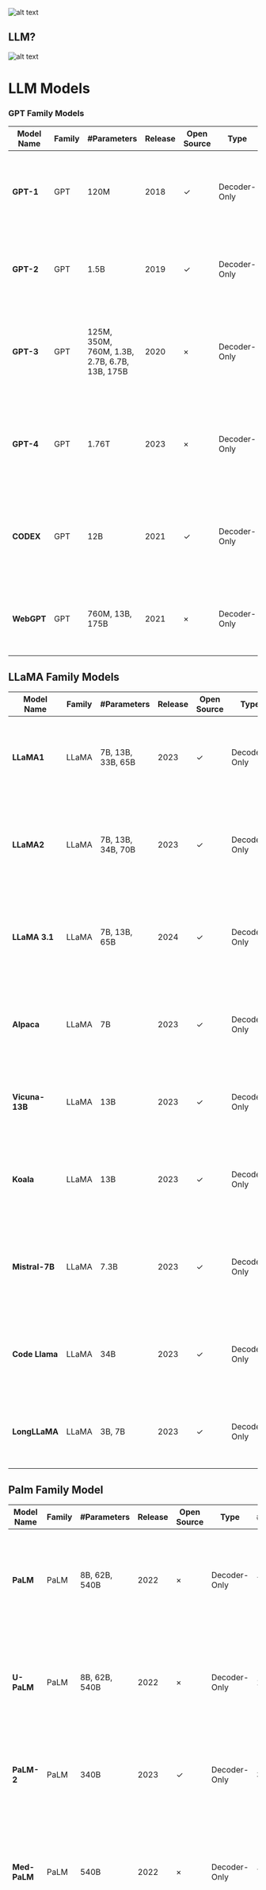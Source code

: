 ![alt text](llm.png)

## LLM?

![alt text](LLM1.png)

# LLM Models

### GPT Family Models

| Model Name | Family | #Parameters                                   | Release | Open Source | Type         | #Tokens | Training Dataset                                  | Architecture Explanation                                                                              |
| ---------- | ------ | --------------------------------------------- | ------- | ----------- | ------------ | ------- | ------------------------------------------------- | ----------------------------------------------------------------------------------------------------- |
| **GPT-1**  | GPT    | 120M                                          | 2018    | ✓           | Decoder-Only | 1.3B    | BooksCorpus                                       | **Transformer Decoder**: Unidirectional transformer predicting the next token based on context.       |
| **GPT-2**  | GPT    | 1.5B                                          | 2019    | ✓           | Decoder-Only | 10B     | Reddit outbound                                   | **Transformer Decoder**: Builds on GPT-1 with scalability and improved performance.                   |
| **GPT-3**  | GPT    | 125M, 350M, 760M, 1.3B, 2.7B, 6.7B, 13B, 175B | 2020    | ×           | Decoder-Only | 300B    | Common Crawl, WebText2, Books1, Books2, Wikipedia | **Transformer Decoder**: Scaled significantly from GPT-2, enhancing generation and understanding.     |
| **GPT-4**  | GPT    | 1.76T                                         | 2023    | ×           | Decoder-Only | 13T     | Proprietary                                       | **Transformer Decoder**: Advanced version of GPT-3 with larger capacity and more diverse training.    |
| **CODEX**  | GPT    | 12B                                           | 2021    | ✓           | Decoder-Only | -       | Public GitHub repositories                        | **Transformer Decoder**: Specialized GPT-3 variant fine-tuned on code and text for programming tasks. |
| **WebGPT** | GPT    | 760M, 13B, 175B                               | 2021    | ×           | Decoder-Only | -       | ELI5                                              | **Transformer Decoder**: Enhanced GPT-3 variant with real-time web retrieval capabilities.            |

## LLaMA Family Models

| Model Name     | Family | #Parameters       | Release | Open Source | Type         | #Tokens  | Training Dataset                                                             | Architecture Explanation                                                                               |
| -------------- | ------ | ----------------- | ------- | ----------- | ------------ | -------- | ---------------------------------------------------------------------------- | ------------------------------------------------------------------------------------------------------ |
| **LLaMA1**     | LLaMA  | 7B, 13B, 33B, 65B | 2023    | ✓           | Decoder-Only | 1T, 1.4T | Online sources                                                               | **Transformer Decoder**: Optimized for efficiency while maintaining competitive performance.           |
| **LLaMA2**     | LLaMA  | 7B, 13B, 34B, 70B | 2023    | ✓           | Decoder-Only | 2T       | Online sources                                                               | **Transformer Decoder**: Enhanced version of LLaMA1 with more scalability and diverse datasets.        |
| **LLaMA 3.1**  | LLaMA  | 7B, 13B, 65B      | 2024    | ✓           | Decoder-Only | 3T       | Web data, research papers, books, code repositories, conversational datasets | **Transformer Decoder**: Optimized for handling larger datasets and improving generation capabilities. |
| **Alpaca**     | LLaMA  | 7B                | 2023    | ✓           | Decoder-Only | -        | GPT-3.5                                                                      | **Transformer Decoder**: Fine-tuned LLaMA variant designed for conversational data generation.         |
| **Vicuna-13B** | LLaMA  | 13B               | 2023    | ✓           | Decoder-Only | -        | GPT-3.5                                                                      | **Transformer Decoder**: Fine-tuned LLaMA model optimized for dialogue tasks.                          |
| **Koala**      | LLaMA  | 13B               | 2023    | ✓           | Decoder-Only | -        | Dialogue data                                                                | **Transformer Decoder**: Fine-tuned for dialogue generation with natural and context-aware output.     |
| **Mistral-7B** | LLaMA  | 7.3B              | 2023    | ✓           | Decoder-Only | -        | -                                                                            | **Transformer Decoder**: Optimized for tasks requiring fewer parameters and text generation.           |
| **Code Llama** | LLaMA  | 34B               | 2023    | ✓           | Decoder-Only | 500B     | Publicly available code                                                      | **Transformer Decoder**: Specially fine-tuned for programming code tasks with LLaMA2 as the base.      |
| **LongLLaMA**  | LLaMA  | 3B, 7B            | 2023    | ✓           | Decoder-Only | 1T       | -                                                                            | **Transformer Decoder**: Optimized for handling long input sequences efficiently.                      |

## Palm Family Model

| Model Name     | Family | #Parameters   | Release | Open Source | Type         | #Tokens | Training Dataset                                             | Architecture Explanation                                                                                     |
| -------------- | ------ | ------------- | ------- | ----------- | ------------ | ------- | ------------------------------------------------------------ | ------------------------------------------------------------------------------------------------------------ |
| **PaLM**       | PaLM   | 8B, 62B, 540B | 2022    | ×           | Decoder-Only | 780B    | Web documents, books, Wikipedia, conversations, GitHub code  | **Transformer Decoder**: Designed for high scalability with extensive datasets for diverse tasks.            |
| **U-PaLM**     | PaLM   | 8B, 62B, 540B | 2022    | ×           | Decoder-Only | 1.3B    | Web documents, books, Wikipedia, conversations, GitHub code  | **Transformer Decoder**: Enhanced PaLM variant optimized for ultra-low precision and diverse tasks.          |
| **PaLM-2**     | PaLM   | 340B          | 2023    | ✓           | Decoder-Only | 3.6T    | Web documents, books, code, mathematics, conversational data | **Transformer Decoder**: Improved architecture with multilingual and coding capabilities.                    |
| **Med-PaLM**   | PaLM   | 540B          | 2022    | ×           | Decoder-Only | 780B    | HealthSearchQA, MedicationQA, LiveQA                         | **Transformer Decoder**: PaLM specialized in medical QA tasks, fine-tuned with healthcare-specific datasets. |
| **Med-PaLM 2** | PaLM 2 | -             | 2023    | ×           | Decoder-Only | -       | MedQA, MedMC                                                 | **Transformer Decoder**: Next-gen medical language model based on PaLM 2, fine-tuned for clinical data.      |

![alt text](image-2.png)

#### Evalutaion metric

| Benchmark Name                | Evaluation Metric                                                                               | Leaderboard                                                                     | Source                                                                      | paper with code                                                          |
| ----------------------------- | ----------------------------------------------------------------------------------------------- | ------------------------------------------------------------------------------- | --------------------------------------------------------------------------- | ------------------------------------------------------------------------ |
| HumanEval                     | PASS@k                                                                                          | [Link](https://llm-leaderboard.streamlit.app/)                                  | [Link](https://github.com/openai/human-eval)                                | [Link](https://paperswithcode.com/sota/code-generation-on-humaneval)     |
| MBPP                          | PASS@k, Accuracy                                                                                | -                                                                               | [Link](https://github.com/google-research/google-research/tree/master/mbpp) | [Link](https://paperswithcode.com/sota/code-generation-on-mbpp)          |
| APPS                          | PASS@k, Accuracy                                                                                | -                                                                               | [Link](https://github.com/hendrycks/apps)                                   | [Link](https://paperswithcode.com/sota/code-generation-on-apps)          |
| CoNaLa                        | BLEU                                                                                            | [Link](#)                                                                       | [Link](#)                                                                   | -                                                                        |
| CodeParrot                    | PASS@k                                                                                          | [Link](#)                                                                       | -                                                                           | -                                                                        |
| HellaSwag                     | Accuracy                                                                                        | [Link](https://huggingface.co/spaces/open-llm-leaderboard/open_llm_leaderboard) | [Link](https://rowanzellers.com/hellaswag/)                                 | [Link](https://paperswithcode.com/sota/sentence-completion-on-hellaswag) |
| AI2 Reasoning Challenge (ARC) | Accuracy                                                                                        | [Link](#)                                                                       | [Link](#)                                                                   | [Link](#)                                                                |
| BoolQ                         | Accuracy                                                                                        | -                                                                               | [Link](#)                                                                   | [Link](#)                                                                |
| MultiRC                       | F1-score, Accuracy                                                                              | -                                                                               | [Link](#)                                                                   | [Link](#)                                                                |
| CNN/Daily Mail [200]          | Accuracy                                                                                        | -                                                                               | [Link](#)                                                                   | -                                                                        |
| SQuAD                         | F1-score, EM                                                                                    | [Link](#)                                                                       | [Link](#)                                                                   | [Link](#)                                                                |
| RACE                          | Accuracy                                                                                        | -                                                                               | [Link](#)                                                                   | [Link](#)                                                                |
| CNN/Daily Mail [201]          | ROUGE                                                                                           | -                                                                               | [Link](#)                                                                   | [Link](#)                                                                |
| Drop                          | F1-score, EM                                                                                    | [Link](#)                                                                       | [Link](#)                                                                   | [Link](#)                                                                |
| QuAC                          | F1-score, HEQ-Q, HEQ-D                                                                          | [Link](#)                                                                       | [Link](#)                                                                   | [Link](#)                                                                |
| TriviaQA                      | EM, F1-score, Accuracy                                                                          | [Link](#)                                                                       | [Link](#)                                                                   | [Link](#)                                                                |
| Natural Questions             | EM, F1-score, Accuracy                                                                          | [Link](#)                                                                       | [Link](#)                                                                   | [Link](#)                                                                |
| StrategyQA                    | Accuracy, Recall@10, SARI                                                                       | [Link](#)                                                                       | [Link](#)                                                                   | [Link](#)                                                                |
| CoQA                          | F1-score                                                                                        | [Link](#)                                                                       | [Link](#)                                                                   | [Link](#)                                                                |
| XSum                          | ROUGE                                                                                           | -                                                                               | [Link](#)                                                                   | [Link](#)                                                                |
| SAMSum                        | ROUGE                                                                                           | -                                                                               | -                                                                           | [Link](#)                                                                |
| WikiSum                       | ROUGE                                                                                           | -                                                                               | [Link](#)                                                                   | -                                                                        |
| DialogSum                     | ROUGE                                                                                           | -                                                                               | [Link](#)                                                                   | [Link](#)                                                                |
| TruthfulQA                    | MC1, MC2, % true, % info, BLEURT                                                                | [Link](#)                                                                       | [Link](#)                                                                   | [Link](#)                                                                |
| MMLU                          | Accuracy                                                                                        | [Link](#)                                                                       | [Link](#)                                                                   | [Link](#)                                                                |
| GSM8K                         | Accuracy                                                                                        | [Link](#)                                                                       | [Link](#)                                                                   | [Link](#)                                                                |
| PIQA                          | Accuracy                                                                                        | [Link](#)                                                                       | [Link](#)                                                                   | [Link](#)                                                                |
| SIQA                          | Accuracy                                                                                        | [Link](#)                                                                       | [Link](#)                                                                   | [Link](#)                                                                |
| OpenBookQA (OBQA)             | Accuracy                                                                                        | [Link](#)                                                                       | [Link](#)                                                                   | [Link](#)                                                                |
| HotpotQA                      | EM, F1-score, Joint EM, Joint F1-score                                                          | [Link](#)                                                                       | [Link](#)                                                                   | [Link](#)                                                                |
| MATH                          | Accuracy                                                                                        | -                                                                               | [Link](#)                                                                   | [Link](#)                                                                |
| CommonsenseQA                 | Accuracy                                                                                        | [Link](#)                                                                       | [Link](#)                                                                   | [Link](#)                                                                |
| Natural Instructions          | ROUGE-L, Human                                                                                  | [Link](#)                                                                       | [Link](#)                                                                   | [Link](#)                                                                |
| BIG-bench                     | Accuracy, Average                                                                               | -                                                                               | [Link](#)                                                                   | [Link](#)                                                                |
| ToolTalk                      | Success rate, Precision, Recall, Incorrect action rate, Percent of failing error types          | -                                                                               | [Link](#)                                                                   | [Link](#)                                                                |
| MetaTool                      | Accuracy, Precision, Recall, F1-score                                                           | -                                                                               | [Link](#)                                                                   | [Link](#)                                                                |
| GPT4Tools                     | Success Rate of Thought, Action, Arguments, Overall Success                                     | -                                                                               | [Link](#)                                                                   | [Link](#)                                                                |
| API-Bank                      | Correctness, ROUGE, Error types (API Hallucination, Exceptions, Invalid Input Parameters, etc.) | -                                                                               | [Link](#)                                                                   | [Link](#)                                                                |
| Alpaca-CoT                    | -                                                                                               | -                                                                               | [Link](#)                                                                   | [Link](#)                                                                |

### LLM MODEL FAMILY

![alt text](image.png)

<!-- ## LLM Categories

| Model         | Size       | #Params (B) | Type       | Availability | Origin   |
| ------------- | ---------- | ----------- | ---------- | ------------ | -------- |
| GPT 3.5-turbo | Large      | 20          | Chat       | Unavailable  | Tuned    |
| Falcon 7B     | Medium     | 7           | Foundation | Public       | Original |
| Alpaca        | Large      | 13          | Chat       | Public       | Tuned    |
| Pythia 7B     | Medium     | 7           | Foundation | Public       | Original |
| Pythia 12B    | Large      | 12          | Foundation | Public       | Original |
| LLAMA 7B      | Medium     | 7           | Chat       | Public       | Original |
| LLAMA 2 7B    | Medium     | 7           | Chat       | Public       | Tuned    |
| LLAMA 2 7B    | Medium     | 7           | Foundation | Public       | Original |
| Vicuna 13B    | Large      | 13          | Foundation | Public       | Tuned    |
| Vicuna 7B     | Medium     | 7           | Foundation | Public       | Tuned    |
| Claude        | Large      | 93          | Chat       | Unavailable  | Original |
| Claude 2      | Very Large | 137         | Chat       | Unavailable  | Original | -->
